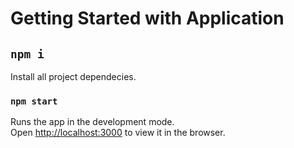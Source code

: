# Getting Started with Application

## `npm i`
Install all project dependecies.

### `npm start`
Runs the app in the development mode.\
Open [http://localhost:3000](http://localhost:3000) to view it in the browser.
